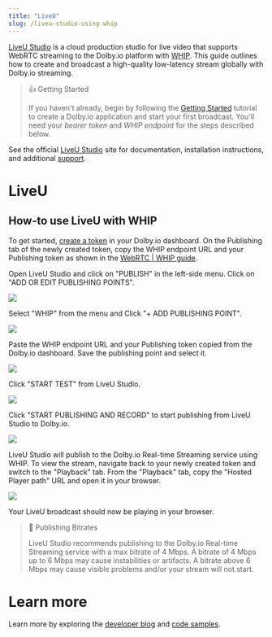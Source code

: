 ```yaml
---
title: "LiveU"
slug: /liveu-studio-using-whip
---
```

[LiveU Studio](https://www.liveu.tv/products/produce/liveu-studio) is a cloud production studio for live video that supports WebRTC streaming to the Dolby.io platform with [WHIP](/millicast/broadcast/webrtc-whip.md). This guide outlines how to create and broadcast a high-quality low-latency stream globally with Dolby.io streaming.

> 👍 Getting Started
> 
> If you haven't already, begin by following the [Getting Started](/millicast/getting-started/index.md) tutorial to create a Dolby.io application and start your first broadcast. You'll need your _bearer token_ and _WHIP endpoint_ for the steps described below.

See the official [LiveU Studio](https://www.liveu.tv/support) site for documentation, installation instructions, and additional [support](https://knowledge-base.studio.liveu.tv/en/).

# LiveU

## How-to use LiveU with WHIP

To get started, [create a token](/millicast/streaming-dashboard/managing-your-tokens.md) in your Dolby.io dashboard. On the Publishing tab of the newly created token, copy the WHIP endpoint URL and your Publishing token as shown in the [WebRTC | WHIP guide](/millicast/broadcast/webrtc-whip.md).

Open LiveU Studio and click on "PUBLISH" in the left-side menu. Click on "ADD OR EDIT PUBLISHING POINTS".


![](/img/millicast/liveustudio_1.png)



Select "WHIP" from the menu and Click "+ ADD PUBLISHING POINT".


![](/img/millicast/liveustudio_2.png)



Paste the WHIP endpoint URL and your Publishing token copied from the Dolby.io dashboard. Save the publishing point and select it.


![](/img/millicast/liveustudio_3.png)



Click "START TEST" from LiveU Studio.


![](/img/millicast/liveustudio_4.png)



Click "START PUBLISHING AND RECORD" to start publishing from LiveU Studio to Dolby.io.


![](/img/millicast/liveustudio_5.png)



LiveU Studio will publish to the Dolby.io Real-time Streaming service using WHIP. To view the stream, navigate back to your newly created token and switch to the "Playback" tab. From the "Playback" tab, copy the "Hosted Player path" URL and open it in your browser.


![](/img/millicast/liveustudio_6.png)



Your LiveU broadcast should now be playing in your browser.

> 🚧 Publishing Bitrates
> 
> LiveU Studio recommends publishing to the Dolby.io Real-time Streaming service with a max bitrate of 4 Mbps. A bitrate of 4 Mbps up to 6 Mbps may cause instabilities or artifacts. A bitrate above 6 Mbps may cause visible problems and/or your stream will not start.

# Learn more

Learn more by exploring the [developer blog](https://dolby.io/blog/tag/broadcast/) and [code samples](https://github.com/orgs/dolbyio-samples/repositories?q=broadcast).

